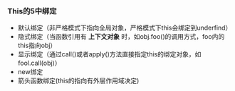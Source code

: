 ### This的5中绑定
+ 默认绑定（非严格模式下指向全局对象，严格模式下this会绑定到underfind）
+ 隐式绑定（当函数引用有 __上下文对象__ 时，如obj.foo()的调用方式，foo内的this指向obj）
+ 显示绑定（通过call()或者apply()方法直接指定this的绑定对象，如fool.call(obj)）
+ new绑定
+ 箭头函数绑定(this的指向有外层作用域决定)  
 
